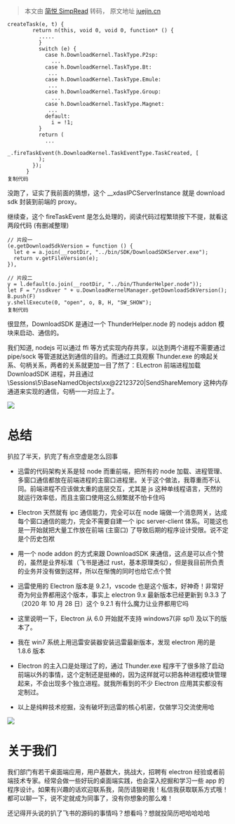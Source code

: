 > 本文由 [简悦 SimpRead](http://ksria.com/simpread/) 转码， 原文地址 [juejin.cn](https://juejin.cn/post/6890344584078721031)

```
createTask(e, t) {
        return n(this, void 0, void 0, function* () {
          .....
          }
          switch (e) {
            case h.DownloadKernel.TaskType.P2sp:
              ...
            case h.DownloadKernel.TaskType.Bt:
             ...
            case h.DownloadKernel.TaskType.Emule:
             ...
            case h.DownloadKernel.TaskType.Group:
              ...
            case h.DownloadKernel.TaskType.Magnet:
             ...
            default:
              i = !1;
          }
          return (
            ...
            _.fireTaskEvent(h.DownloadKernel.TaskEventType.TaskCreated, [
          );
        });
      }
复制代码

```

没跑了，证实了我前面的猜想，这个 __xdasIPCServerInstance 就是 download sdk 封装到前端的 proxy。

继续查，这个 fireTaskEvent 是怎么处理的，阅读代码过程繁琐按下不提，就看这两段代码 (有删减整理)

```
// 片段一
(e.getDownloadSdkVersion = function () {
  let e = a.join(__rootDir, "../bin/SDK/DownloadSDKServer.exe");
  return v.getFileVersion(e);
}),

// 片段二
y = l.default(o.join(__rootDir, "../bin/ThunderHelper.node"));
let F = "/ssdkver " + u.DownloadKernelManager.getDownloadSdkVersion();
B.push(F)
y.shellExecute(0, "open", o, B, H, "SW_SHOW");
复制代码

```

很显然，DownloadSDK 是通过一个 ThunderHelper.node 的 nodejs addon 模块来启动、通信的。

我们知道, nodejs 可以通过 ffi 等方式实现内存共享，以达到两个进程不需要通过 pipe/sock 等管道就达到通信的目的。而通过工具观察 Thunder.exe 的唤起关系、句柄关系，两者的关系就更加一目了然了：ELectron 前端进程加载 DownloadSDK 进程，并且通过 \Sessions\5\BaseNamedObjects\xx@22123720|SendShareMemory 这种内存通道来实现的通信，句柄一一对应上了。

![](https://p9-juejin.byteimg.com/tos-cn-i-k3u1fbpfcp/785be056fae74ec29049e48b9b8a33a9~tplv-k3u1fbpfcp-zoom-in-crop-mark:1304:0:0:0.awebp)

总结
==

扒拉了半天，扒完了有点空虚是怎么回事

*   迅雷的代码架构关系是轻 node 而重前端，把所有的 node 加载、进程管理、多窗口通信都放在前端进程的主窗口进程里。关于这个做法，我尊重而不认同。前端进程不应该做太重的底层交互，尤其是 js 这种单线程语言，天然的就运行效率低，而且主窗口使用这么频繁就不怕卡住吗
    
*   Electron 天然就有 ipc 通信能力，完全可以在 node 端做一个消息网关，达成每个窗口通信的能力，完全不需要自建一个 ipc server-client 体系。可能这也是一开始就把大量工作放在前端 (主窗口) 了导致后期的程序设计受限。说不定是个历史包袱
    
*   用一个 node addon 的方式来跟 DownloadSDK 来通信，这点是可以点个赞的，虽然是业界标准（飞书是通过 rust，基本原理类似），但是我目前所负责的业务并没有做到这样，所以在惭愧的同时也给它点个赞
    
*   迅雷使用的 Electron 版本是 9.2.1，vscode 也是这个版本，好神奇！非常好奇为何业界都用这个版本，事实上 electron 9.x 最新版本已经更新到 9.3.3 了（2020 年 10 月 28 日）这个 9.2.1 有什么魔力让业界都用它吗
    
*   这里说明一下，Electron 从 6.0 开始就不支持 windows7(非 sp1) 及以下的版本了。
    
*   我在 win7 系统上用迅雷安装器安装迅雷最新版本，发现 electron 用的是 1.8.6 版本
    
*   Electron 的主入口是处理过了的，通过 Thunder.exe 程序干了很多除了启动前端以外的事情，这个定制还是挺棒的，因为这样就可以把各种进程模块管理起来，不会出现多个独立进程。就我所看到的不少 Electron 应用其实都没有定制过。
    
*   以上是纯粹技术挖掘，没有破坏到迅雷的核心机密，仅做学习交流使用哈
    

![](https://p9-juejin.byteimg.com/tos-cn-i-k3u1fbpfcp/627bd7318f5c4a76af901900d0cf7eb0~tplv-k3u1fbpfcp-zoom-in-crop-mark:1304:0:0:0.awebp)

关于我们
====

我们部门有若干桌面端应用，用户基数大，挑战大，招聘有 electron 经验或者前端技术专家。经常会做一些好玩的桌面端实践，也会深入挖掘和学习一些 app 的程序设计。如果有兴趣的话欢迎联系我，简历请狠砸我！私信我获取联系方式哦！都可以聊一下，说不定就成为同事了，没有你想象的那么难！

还记得开头说的扒了飞书的源码的事情吗？想看吗？想就投简历吧哈哈哈哈